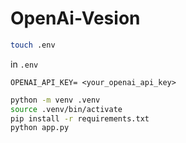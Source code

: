 # OpenAi-Vesion

```bash
touch .env
```

in `.env`
```text
OPENAI_API_KEY= <your_openai_api_key>
```

```bash
python -m venv .venv
source .venv/bin/activate
pip install -r requirements.txt
python app.py
```

